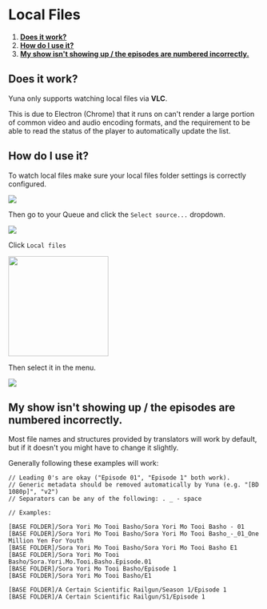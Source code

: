 # Local Files

1. [**Does it work?**](#does-it-work)
1. [**How do I use it?**](#how-do-i-use-it)
1. [**My show isn't showing up / the episodes are numbered incorrectly.**](#my-show-isnt-showing-up--the-episodes-are-numbered-incorrectly)

## Does it work?

Yuna only supports watching local files via **VLC**.

This is due to Electron (Chrome) that it runs on can't render a large portion of common video and audio encoding formats,
and the requirement to be able to read the status of the player to automatically update the list.

## How do I use it?

To watch local files make sure your local files folder settings is correctly configured.

![](https://i.imgur.com/5AfXNL1.png)

Then go to your Queue and click the `Select source...` dropdown.

![](https://i.imgur.com/cMU9414.png)

Click `Local files`

<img height="200" src="https://i.imgur.com/5fvP7dC.png"/>

Then select it in the menu.

![](https://i.imgur.com/JlES64b.png)

## My show isn't showing up / the episodes are numbered incorrectly.

Most file names and structures provided by translators will work by default, but if it doesn't you might have to change it slightly.

Generally following these examples will work:

```
// Leading 0's are okay ("Episode 01", "Episode 1" both work).
// Generic metadata should be removed automatically by Yuna (e.g. "[BD 1080p]", "v2")
// Separators can be any of the following: . _ - space

// Examples:

[BASE FOLDER]/Sora Yori Mo Tooi Basho/Sora Yori Mo Tooi Basho - 01
[BASE FOLDER]/Sora Yori Mo Tooi Basho/Sora Yori Mo Tooi Basho_-_01_One Million Yen For Youth
[BASE FOLDER]/Sora Yori Mo Tooi Basho/Sora Yori Mo Tooi Basho E1
[BASE FOLDER]/Sora Yori Mo Tooi Basho/Sora.Yori.Mo.Tooi.Basho.Episode.01
[BASE FOLDER]/Sora Yori Mo Tooi Basho/Episode 1
[BASE FOLDER]/Sora Yori Mo Tooi Basho/E1

[BASE FOLDER]/A Certain Scientific Railgun/Season 1/Episode 1
[BASE FOLDER]/A Certain Scientific Railgun/S1/Episode 1
```
